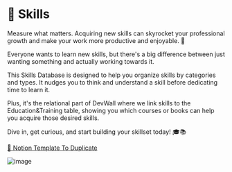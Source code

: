 # 🌟 Skills

Measure what matters. Acquiring new skills can skyrocket your professional growth and make your work more productive and enjoyable. 🚀

Everyone wants to learn new skills, but there's a big difference between just wanting something and actually working towards it.

This Skills Database is designed to help you organize skills by categories and types. It nudges you to think and understand a skill before dedicating time to learn it. 

Plus, it's the relational part of DevWall where we link skills to the Education&Training table, showing you which courses or books can help you acquire those desired skills.

Dive in, get curious, and start building your skillset today! 🎓📚

[🔗 Notion Template To Duplicate](https://www.notion.so/neworange/Skills-04f18f8c444c4752aaac2c9097176193?pvs=4)

![image](https://github.com/NewMayur/FirstJob/assets/70254449/085a5290-42e9-4f74-8528-b37fd90f36c3)
